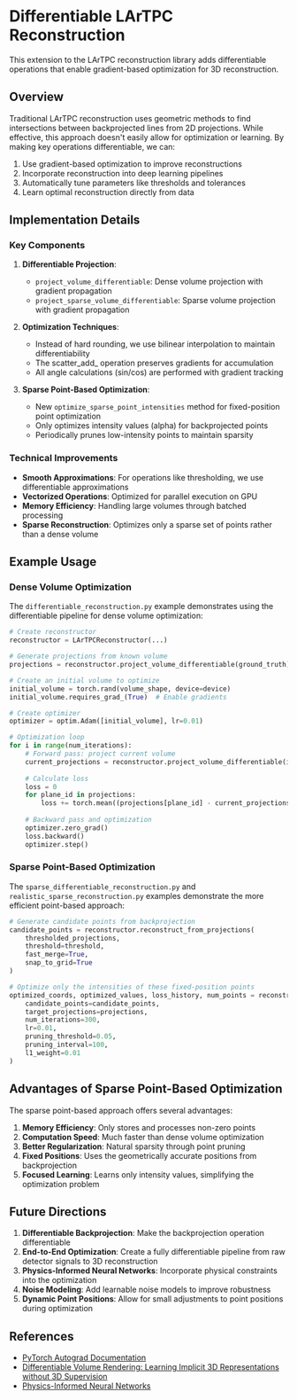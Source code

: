 # Differentiable LArTPC Reconstruction

This extension to the LArTPC reconstruction library adds differentiable operations that enable gradient-based optimization for 3D reconstruction.

## Overview

Traditional LArTPC reconstruction uses geometric methods to find intersections between backprojected lines from 2D projections. While effective, this approach doesn't easily allow for optimization or learning. By making key operations differentiable, we can:

1. Use gradient-based optimization to improve reconstructions
2. Incorporate reconstruction into deep learning pipelines
3. Automatically tune parameters like thresholds and tolerances 
4. Learn optimal reconstruction directly from data

## Implementation Details

### Key Components

1. **Differentiable Projection**: 
   - `project_volume_differentiable`: Dense volume projection with gradient propagation
   - `project_sparse_volume_differentiable`: Sparse volume projection with gradient propagation

2. **Optimization Techniques**:
   - Instead of hard rounding, we use bilinear interpolation to maintain differentiability
   - The scatter_add_ operation preserves gradients for accumulation
   - All angle calculations (sin/cos) are performed with gradient tracking
   
3. **Sparse Point-Based Optimization**:
   - New `optimize_sparse_point_intensities` method for fixed-position point optimization
   - Only optimizes intensity values (alpha) for backprojected points
   - Periodically prunes low-intensity points to maintain sparsity

### Technical Improvements

- **Smooth Approximations**: For operations like thresholding, we use differentiable approximations
- **Vectorized Operations**: Optimized for parallel execution on GPU
- **Memory Efficiency**: Handling large volumes through batched processing
- **Sparse Reconstruction**: Optimizes only a sparse set of points rather than a dense volume

## Example Usage

### Dense Volume Optimization

The `differentiable_reconstruction.py` example demonstrates using the differentiable pipeline for dense volume optimization:

```python
# Create reconstructor
reconstructor = LArTPCReconstructor(...)

# Generate projections from known volume
projections = reconstructor.project_volume_differentiable(ground_truth)

# Create an initial volume to optimize
initial_volume = torch.rand(volume_shape, device=device)
initial_volume.requires_grad_(True)  # Enable gradients

# Create optimizer
optimizer = optim.Adam([initial_volume], lr=0.01)

# Optimization loop
for i in range(num_iterations):
    # Forward pass: project current volume
    current_projections = reconstructor.project_volume_differentiable(initial_volume)
    
    # Calculate loss
    loss = 0
    for plane_id in projections:
        loss += torch.mean((projections[plane_id] - current_projections[plane_id])**2)
    
    # Backward pass and optimization
    optimizer.zero_grad()
    loss.backward()
    optimizer.step()
```

### Sparse Point-Based Optimization

The `sparse_differentiable_reconstruction.py` and `realistic_sparse_reconstruction.py` examples demonstrate the more efficient point-based approach:

```python
# Generate candidate points from backprojection
candidate_points = reconstructor.reconstruct_from_projections(
    thresholded_projections, 
    threshold=threshold,
    fast_merge=True, 
    snap_to_grid=True
)

# Optimize only the intensities of these fixed-position points
optimized_coords, optimized_values, loss_history, num_points = reconstructor.optimize_sparse_point_intensities(
    candidate_points=candidate_points,
    target_projections=projections,
    num_iterations=300,
    lr=0.01,
    pruning_threshold=0.05,
    pruning_interval=100,
    l1_weight=0.01
)
```

## Advantages of Sparse Point-Based Optimization

The sparse point-based approach offers several advantages:

1. **Memory Efficiency**: Only stores and processes non-zero points
2. **Computation Speed**: Much faster than dense volume optimization
3. **Better Regularization**: Natural sparsity through point pruning
4. **Fixed Positions**: Uses the geometrically accurate positions from backprojection
5. **Focused Learning**: Learns only intensity values, simplifying the optimization problem

## Future Directions

1. **Differentiable Backprojection**: Make the backprojection operation differentiable
2. **End-to-End Optimization**: Create a fully differentiable pipeline from raw detector signals to 3D reconstruction
3. **Physics-Informed Neural Networks**: Incorporate physical constraints into the optimization
4. **Noise Modeling**: Add learnable noise models to improve robustness
5. **Dynamic Point Positions**: Allow for small adjustments to point positions during optimization

## References

- [PyTorch Autograd Documentation](https://pytorch.org/docs/stable/autograd.html)
- [Differentiable Volume Rendering: Learning Implicit 3D Representations without 3D Supervision](https://arxiv.org/abs/1912.07372)
- [Physics-Informed Neural Networks](https://arxiv.org/abs/1711.10561) 
